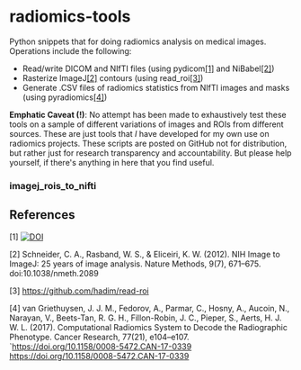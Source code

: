# radiomics-tools
Python snippets that for doing radiomics analysis on medical images.  Operations include the following:
* Read/write DICOM and NIfTI files (using pydicom[[1]](#1) and NiBabel[[2]](#2))
* Rasterize ImageJ[[2]](#2) contours (using read_roi[[3]](#3))
* Generate .CSV files of radiomics statistics from NIfTI images and masks (using pyradiomics[[4]](#4))

**Emphatic Caveat (!)**:
No attempt has been made to exhaustively test these tools on a sample of different variations of images and ROIs from different sources.  These are just tools that *I* have developed for my own use on radiomics projects.  These scripts are posted on GitHub not for distribution, but rather just for research transparency and accountability.  But please help yourself, if there's anything in here that you find useful.

### imagej_rois_to_nifti


## References
<a id="1">[1]</a> 
[![DOI](https://zenodo.org/badge/DOI/10.5281/zenodo.4295521.svg)](https://doi.org/10.5281/zenodo.4295521)

<a id="2">[2]</a> 
Schneider, C. A., Rasband, W. S., & Eliceiri, K. W. (2012). NIH Image to ImageJ: 25 years of image analysis. Nature Methods, 9(7), 671–675. doi:10.1038/nmeth.2089

<a id="3">[3]</a> 
https://github.com/hadim/read-roi

<a id="4">[4]</a> 
van Griethuysen, J. J. M., Fedorov, A., Parmar, C., Hosny, A., Aucoin, N., Narayan, V., Beets-Tan, R. G. H., Fillon-Robin, J. C., Pieper, S., Aerts, H. J. W. L. (2017). Computational Radiomics System to Decode the Radiographic Phenotype. Cancer Research, 77(21), e104–e107. `https://doi.org/10.1158/0008-5472.CAN-17-0339 <https://doi.org/10.1158/0008-5472.CAN-17-0339>
